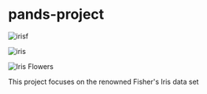 # pands-project


![irisf](https://encrypted-tbn0.gstatic.com/images?q=tbn:ANd9GcSOUwxTPU5m3hLJL8C672tVMDLd1lr-B2WodQ&s)

![iris](https://live.staticflickr.com/4199/34183089324_9945e41abb_n.jpg)



![Iris Flowers](https://live.staticflickr.com/387/18749262238_59870d95bd_n.jpg)

This project focuses on the renowned Fisher's Iris data set 
